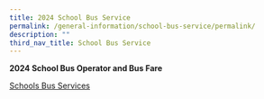 ```yaml
---
title: 2024 School Bus Service
permalink: /general-information/school-bus-service/permalink/
description: ""
third_nav_title: School Bus Service
---
```

**2024 School Bus Operator and Bus Fare**

[Schools Bus Services](/files/2024%20school%20bus%20operator%20awarded.pdf)